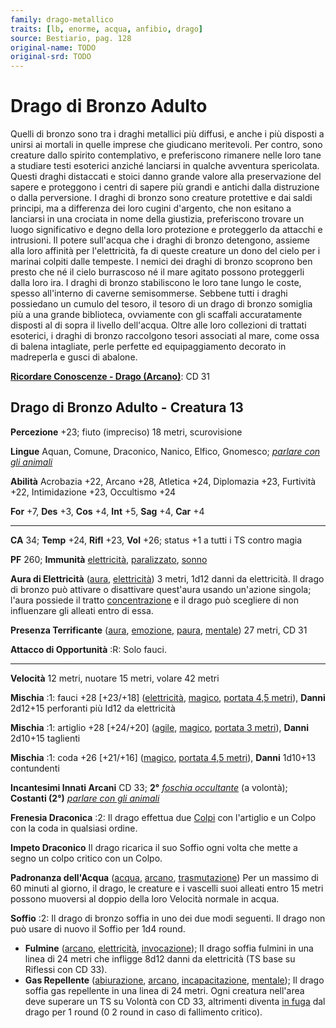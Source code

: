 ```yaml
---
family: drago-metallico
traits: [lb, enorme, acqua, anfibio, drago]
source: Bestiario, pag. 128
original-name: TODO
original-srd: TODO
---
```


# Drago di Bronzo Adulto

Quelli di bronzo sono tra i draghi metallici più diffusi, e anche i più disposti
a unirsi ai mortali in quelle imprese che giudicano meritevoli. Per contro, sono
creature dallo spirito contemplativo, e preferiscono rimanere nelle loro tane a
studiare testi esoterici anziché lanciarsi in qualche avventura spericolata.
Questi draghi distaccati e stoici danno grande valore alla preservazione del
sapere e proteggono i centri di sapere più grandi e antichi dalla distruzione o
dalla perversione. I draghi di bronzo sono creature protettive e dai saldi
principi, ma a differenza dei loro cugini d'argento, che non esitano a lanciarsi
in una crociata in nome della giustizia, preferiscono trovare un luogo
significativo e degno della loro protezione e proteggerlo da attacchi e
intrusioni. Il potere sull'acqua che i draghi di bronzo detengono, assieme alla
loro affinità per l'elettricità, fa di queste creature un dono del cielo per i
marinai colpiti dalle tempeste. I nemici dei draghi di bronzo scoprono ben
presto che né il cielo burrascoso né il mare agitato possono proteggerli dalla
loro ira. I draghi di bronzo stabiliscono le loro tane lungo le coste, spesso
all'interno di caverne semisommerse. Sebbene tutti i draghi possiedano un cumulo
del tesoro, il tesoro di un drago di bronzo somiglia più a una grande
biblioteca, ovviamente con gli scaffali accuratamente disposti al di sopra il
livello dell'acqua. Oltre alle loro collezioni di trattati esoterici, i draghi
di bronzo raccolgono tesori associati al mare, come ossa di balena intagliate,
perle perfette ed equipaggiamento decorato in madreperla e gusci di abalone.

**[Ricordare Conoscenze - Drago (Arcano)](/azioni/ricordare-conoscenze)**: CD 31

## Drago di Bronzo Adulto - Creatura 13

**Percezione** +23; fiuto (impreciso) 18 metri, scurovisione

**Lingue** Aquan, Comune, Draconico, Nanico, Elfico, Gnomesco;
_[parlare con gli animali](/incantesimi/parlare-con-gli-animali)_

**Abilità** Acrobazia +22, Arcano +28, Atletica +24, Diplomazia +23, Furtività
+22, Intimidazione +23, Occultismo +24

**For** +7, **Des** +3, **Cos** +4, **Int** +5, **Sag** +4, **Car** +4

---

**CA** 34; **Temp** +24, **Rifl** +23, **Vol** +26; status +1 a tutti i TS
contro magia

**PF** 260; **Immunità** [elettricità](/tratti/elettricita),
[paralizzato](/condizioni/paralizzato), [sonno](/tratti/sonno)

**Aura di Elettricità** ([aura](/tratti/aura),
[elettricità](/tratti/elettricita)) 3 metri, 1d12 danni da elettricità. Il drago
di bronzo può attivare o disattivare quest'aura usando un'azione singola; l'aura
possiede il tratto [concentrazione](/tratti/concentrazione) e il drago può
scegliere di non influenzare gli alleati entro di essa.

**Presenza Terrificante** ([aura](/tratti/aura), [emozione](/tratti/emozione),
[paura](/tratti/paura), [mentale](/tratti/mentale)) 27 metri, CD 31

**Attacco di Opportunità** :R: Solo fauci.

---

**Velocità** 12 metri, nuotare 15 metri, volare 42 metri

**Mischia** :1: fauci +28 \[+23/+18] ([elettricità](/tratti/elettricita),
[magico](/tratti/magico), [portata 4,5 metri](/tratti/portata)), **Danni**
2d12+15 perforanti più Id12 da elettricità

**Mischia** :1: artiglio +28 \[+24/+20] ([agile](/tratti/agile),
[magico](/tratti/magico), [portata 3 metri](/tratti/portata)), **Danni** 2d10+15
taglienti

**Mischia** :1: coda +26 \[+21/+16] ([magico](/tratti/magico),
[portata 4,5 metri](/tratti/portata)), **Danni** 1d10+13 contundenti

**Incantesimi Innati Arcani** CD 33; **2°**
_[foschia occultante](/incantesimi/foschia-occultante)_ (a volontà); **Costanti
(2°)** _[parlare con gli animali](/incantesimi/parlare-con-gli-animali)_

**Frenesia Draconica** :2: Il drago effettua due [Colpi](/azioni/colpire) con
l'artiglio e un Colpo con la coda in qualsiasi ordine.

**Impeto Draconico** Il drago ricarica il suo Soffio ogni volta che mette a
segno un colpo critico con un Colpo.

**Padronanza dell'Acqua** ([acqua](/tratti/acqua), [arcano](/tratti/arcano),
[trasmutazione](/tratti/trasmutazione)) Per un massimo di 60 minuti al giorno,
il drago, le creature e i vascelli suoi alleati entro 15 metri possono muoversi
al doppio della loro Velocità normale in acqua.

**Soffio** :2: Il drago di bronzo soffia in uno dei due modi seguenti. Il drago
non può usare di nuovo il Soffio per 1d4 round.

- **Fulmine** ([arcano](/tratti/arcano), [elettricità](/tratti/elettricita),
  [invocazione](/tratti/invocazione)); Il drago soffia fulmini in una linea di
  24 metri che infligge 8d12 danni da elettricità (TS base su Riflessi con CD
  33).
- **Gas Repellente** ([abiurazione](/tratti/abiurazione),
  [arcano](/tratti/arcano), [incapacitazione](/tratti/incapacitazione),
  [mentale](/tratti/mentale)); Il drago soffia gas repellente in una linea di 24
  metri. Ogni creatura nell'area deve superare un TS su Volontà con CD 33,
  altrimenti diventa [in fuga](/condizioni/in-fuga) dal drago per 1 round (0 2
  round in caso di fallimento critico).
